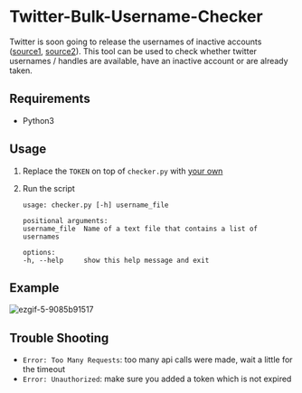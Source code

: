 # Twitter-Bulk-Username-Checker

Twitter is soon going to release the usernames of inactive accounts ([source1][1], [source2][2]).
This tool can be used to check whether twitter usernames / handles are available, have an inactive account or are already taken.

[1]: https://twitter.com/elonmusk/status/1601124219009409024
[2]: https://twitter.com/elonmusk/status/1587252368999153665

## Requirements

- Python3

## Usage

1. Replace the `TOKEN` on top of `checker.py` with [your own](https://developer.twitter.com/en/docs/authentication/oauth-2-0/bearer-tokens)
2. Run the script

   ```
   usage: checker.py [-h] username_file

   positional arguments:
   username_file  Name of a text file that contains a list of usernames

   options:
   -h, --help     show this help message and exit
   ```


## Example
![ezgif-5-9085b91517](https://user-images.githubusercontent.com/21971014/208538146-f4a69b93-0e2f-4745-8737-cbeaa9f4f678.gif)


## Trouble Shooting

- `Error: Too Many Requests`: too many api calls were made, wait a little for the timeout
- `Error: Unauthorized`: make sure you added a token which is not expired
